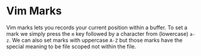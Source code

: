 # Vim Marks
Vim marks lets you records your current position within a buffer. To set a mark we simply press the `m` key followed by a character from (lowercase) `a-z`. We can also set marks with uppercase `A-Z` but those marks have the special meaning to be file scoped not within the file. 

